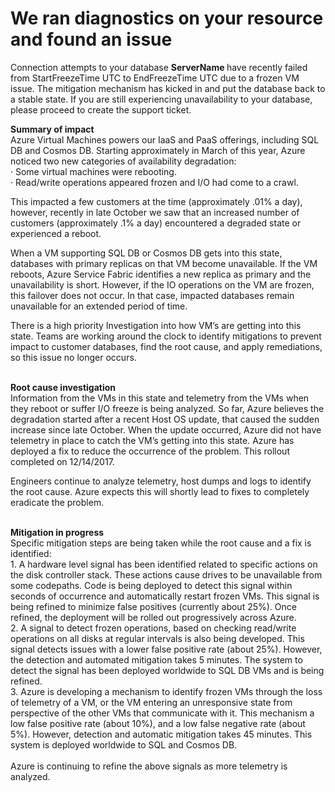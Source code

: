 ﻿<properties
	pageTitle="Database Connectivity issue due to frozen VM detected"
	description="IsFronzenVM"
	infoBubbleText="Found recent connectivity issue. See details on the right."
	service="microsoft.sql"
	resource="servers"
	authors="hsuyiting"
	displayOrder=""
	articleId="IsFrozenVm_A4F4CB4A-E3C6-4001-B3D3-278FD7FC70EA"
	diagnosticScenario=""
	selfHelpType="rca"
	supportTopicIds=""
	resourceTags=""
	productPesIds=""
	cloudEnvironments="public"
/>
# We ran diagnostics on your resource and found an issue

<!--issueDescription-->
Connection attempts to your database **<!--$ServerName--> ServerName <!--/$ServerName-->** have recently failed from <!--$StartFreezeTime--> StartFreezeTime <!--$StartFreezeTime--> UTC to <!--$EndFreezeTime--> EndFreezeTime <!--$EndFreezeTime--> UTC due to a frozen VM issue. The mitigation mechanism has kicked in and put the database back to a stable state. If you are still experiencing unavailability to your database, please proceed to create the support ticket.
<!--/issueDescription-->

**Summary of impact**<br>
Azure Virtual Machines powers our IaaS and PaaS offerings, including SQL DB and Cosmos DB. Starting approximately in March of this year, Azure noticed two new categories of availability degradation:<br>
  · Some virtual machines were rebooting.<br>
  · Read/write operations appeared frozen and I/O had come to a crawl.<br>

This impacted a few customers at the time (approximately .01% a day), however, recently in late October we saw that an increased number of customers (approximately .1% a day) encountered a degraded state or experienced a reboot.<br>

When a VM supporting SQL DB or Cosmos DB gets into this state, databases with primary replicas on that VM become unavailable. If the VM reboots, Azure Service Fabric identifies a new replica as primary and the unavailability is short. However, if the IO operations on the VM are frozen, this failover does not occur. In that case, impacted databases remain unavailable for an extended period of time.<br>

There is a high priority Investigation into how VM’s are getting into this state. Teams are working around the clock to identify mitigations to prevent impact to customer databases, find the root cause, and apply remediations, so this issue no longer occurs.<br><br>

**Root cause investigation**<br>
Information from the VMs in this state and telemetry from the VMs when they reboot or suffer I/O freeze is being analyzed. So far, Azure believes the degradation started after a recent Host OS update, that caused the sudden increase since late October. When the update occurred, Azure did not have telemetry in place to catch the VM’s getting into this state. Azure has deployed a fix to reduce the occurrence of the problem. This rollout completed on 12/14/2017.<br>

Engineers continue to analyze telemetry, host dumps and logs to identify the root cause. Azure expects this will shortly lead to fixes to completely eradicate the problem.<br><br>

**Mitigation in progress**<br>
Specific mitigation steps are being taken while the root cause and a fix is identified:<br>
	1. A hardware level signal has been identified related to specific actions on the disk controller stack. These actions cause drives to be unavailable from some codepaths. Code is being deployed to detect this signal within seconds of occurrence and automatically restart frozen VMs. This signal is being refined to minimize false positives (currently about 25%). Once refined, the deployment will be rolled out progressively across Azure.<br>
	2. A signal to detect frozen operations, based on checking read/write operations on all disks at regular intervals is also being developed. This signal detects issues with a lower false positive rate (about 25%). However, the detection and automated mitigation takes 5 minutes. The system to detect the signal has been deployed worldwide to SQL DB VMs and is being refined.<br>
	3. Azure is developing a mechanism to identify frozen VMs through the loss of telemetry of a VM, or the VM entering an unresponsive state from perspective of the other VMs that communicate with it. This mechanism a low false positive rate (about 10%), and a low false negative rate (about 5%). However, detection and automatic mitigation takes 45 minutes. This system is deployed worldwide to SQL and Cosmos DB.<br><br>
Azure is continuing to refine the above signals as more telemetry is analyzed.<br>